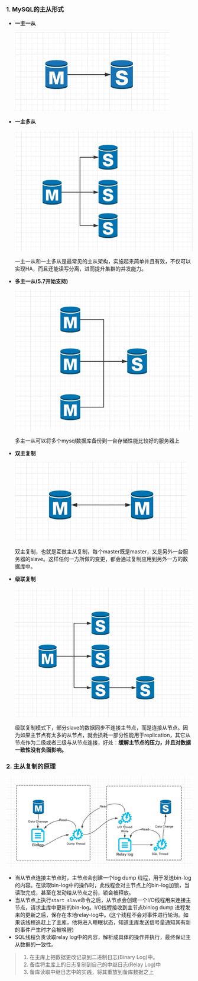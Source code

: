 ### 1. MySQL的主从形式

- **一主一从**

  ![图](https://github.com/mxsm/document/blob/master/image/database/%E4%B8%80%E4%B8%BB%E4%B8%80%E4%BB%8E.jpg?raw=true)

  

- **一主多从**

  ![图](https://github.com/mxsm/document/blob/master/image/database/%E4%B8%80%E4%B8%BB%E5%A4%9A%E4%BB%8E.jpg?raw=true)

  一主一从和一主多从是最常见的主从架构，实施起来简单并且有效，不仅可以实现HA，而且还能读写分离，进而提升集群的并发能力。

- **多主一从(5.7开始支持)**

  ![图](https://github.com/mxsm/document/blob/master/image/database/%E5%A4%9A%E4%B8%BB%E4%B8%80%E4%BB%8E.jpg?raw=true)

  多主一从可以将多个mysql数据库备份到一台存储性能比较好的服务器上

- **双主复制**

  ![图](https://github.com/mxsm/document/blob/master/image/database/%E5%8F%8C%E4%B8%BB%E5%A4%8D%E5%88%B6.jpg?raw=true)

  双主复制，也就是互做主从复制，每个master既是master，又是另外一台服务器的slave。这样任何一方所做的变更，都会通过复制应用到另外一方的数据库中。

- **级联复制**

  ![图](https://github.com/mxsm/document/blob/master/image/database/%E7%BA%A7%E8%81%94%E5%A4%8D%E5%88%B6.jpg?raw=true)

  级联复制模式下，部分slave的数据同步不连接主节点，而是连接从节点。因为如果主节点有太多的从节点，就会损耗一部分性能用于replication，其它从节点作为二级或者三级与从节点连接，好处：**缓解主节点的压力，并且对数据一致性没有负面影响。**

### 2. 主从复制的原理

![图](https://github.com/mxsm/document/blob/master/image/database/masterslave%E5%8E%9F%E7%90%86%E5%9B%BE.jpg?raw=true)

- 当从节点连接主节点时，主节点会创建一个log dump 线程，用于发送bin-log的内容。在读取bin-log中的操作时，此线程会对主节点上的bin-log加锁，当读取完成，甚至在发动给从节点之前，锁会被释放。
- 当从节点上执行`start slave`命令之后，从节点会创建一个I/O线程用来连接主节点，请求主库中更新的bin-log。I/O线程接收到主节点binlog dump 进程发来的更新之后，保存在本地relay-log中。(这个线程不会对事件进行轮询。如果该线程追赶上了主库，他将进入睡眠状态，知道主库发送信号量通知其有新的事件产生时才会被唤醒)
- SQL线程负责读取relay log中的内容，解析成具体的操作并执行，最终保证主从数据的一致性。

> 1. 在主库上把数据更改记录到二进制日志(Binary Log)中。
> 2. 备库将主库上的日志复制到自己的中继日志(Relay Log)中
> 3. 备库读取中继日志中的实践，将其重放到备库数据之上